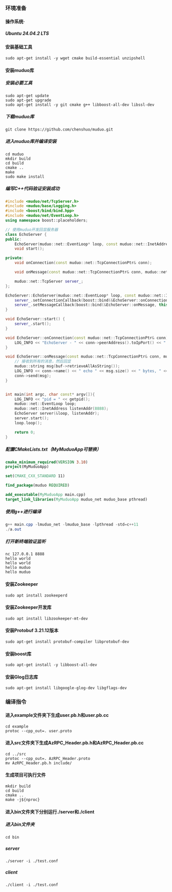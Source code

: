 ### 环境准备

#### 操作系统·

##### Ubuntu 24.04.2 LTS

#### 安装基础工具

```shell
sudo apt-get install -y wget cmake build-essential unzipshell
```

#### 安装muduo库

##### 安装必要工具

```shell
sudo apt-get update
sudo apt-get upgrade
sudo apt-get install -y git cmake g++ libboost-all-dev libssl-dev
```

##### 下载muduo库

```shell
git clone https://github.com/chenshuo/muduo.git
```

##### 进入muduo库并编译安装

```shell
cd muduo
mkdir build
cd build
cmake ..
make
sudo make install
```

##### 编写C++代码验证安装成功

```cpp
#include <muduo/net/TcpServer.h>
#include <muduo/base/Logging.h>
#include <boost/bind/bind.hpp>
#include <muduo/net/EventLoop.h>
using namespace boost::placeholders;

// 使用muduo开发回显服务器
class EchoServer {
public:
    EchoServer(muduo::net::EventLoop* loop, const muduo::net::InetAddress& listenAddr);
    void start(); 

private:
    void onConnection(const muduo::net::TcpConnectionPtr& conn);

    void onMessage(const muduo::net::TcpConnectionPtr& conn, muduo::net::Buffer* buf, muduo::Timestamp time);

    muduo::net::TcpServer server_;
};

EchoServer::EchoServer(muduo::net::EventLoop* loop, const muduo::net::InetAddress& listenAddr): server_(loop, listenAddr, "EchoServer") {
    server_.setConnectionCallback(boost::bind(&EchoServer::onConnection, this, _1));
    server_.setMessageCallback(boost::bind(&EchoServer::onMessage, this, _1, _2, _3));
}

void EchoServer::start() {
    server_.start();
}

void EchoServer::onConnection(const muduo::net::TcpConnectionPtr& conn) {
    LOG_INFO << "EchoServer - " << conn->peerAddress().toIpPort() << " -> " << conn->localAddress().toIpPort() << " is " << (conn->connected() ? "UP" : "DOWN");
}

void EchoServer::onMessage(const muduo::net::TcpConnectionPtr& conn, muduo::net::Buffer* buf, muduo::Timestamp time){
    // 接收到所有的消息，然后回显
    muduo::string msg(buf->retrieveAllAsString());
    LOG_INFO << conn->name() << " echo " << msg.size() << " bytes, " << "data received at " << time.toString();
    conn->send(msg);  
}


int main(int argc, char const* argv[]){
    LOG_INFO << "pid = " << getpid();
    muduo::net::EventLoop loop;
    muduo::net::InetAddress listenAddr(8888);
    EchoServer server(&loop, listenAddr);
    server.start();
    loop.loop();

    return 0;
}
```

##### 配置CMakeLists.txt（MyMuduoApp可替换）

```cmake
cmake_minimum_required(VERSION 3.10)
project(MyMuduoApp)

set(CMAKE_CXX_STANDARD 11)

find_package(muduo REQUIRED)

add_executable(MyMuduoApp main.cpp)
target_link_libraries(MyMuduoApp muduo_net muduo_base pthread)
```

##### 使用g++进行编译

```powershell
g++ main.cpp -lmuduo_net -lmuduo_base -lpthread -std=c++11
./a.out
```

##### 打开新终端验证监听

```shell
nc 127.0.0.1 8888
hello world
hello world
hello muduo
hello muduo
```

#### 安装Zookeeper

```shell
sudo apt install zookeeperd
```

#### 安装Zookeeper开发库

```shell
sudo apt install libzookeeper-mt-dev
```

#### 安装Protobuf 3.21.12版本

```shell
sudo apt-get install protobuf-compiler libprotobuf-dev
```

#### 安装boost库

```shell
sudo apt-get install -y libboost-all-dev
```

#### 安装Glog日志库

```shell
sudo apt-get install libgoogle-glog-dev libgflags-dev
```

### 编译指令

#### 进入example文件夹下生成user.pb.h和user.pb.cc

```shell
cd example
protoc --cpp_out=. user.proto
```

#### 进入src文件夹下生成AzRPC_Header.pb.h和AzRPC_Header.pb.cc

```shell
cd ../src
protoc --cpp_out=. AzRPC_Header.proto
mv AzRPC_Header.pb.h include/
```

#### 生成项目可执行文件

```shell
mkdir build
cd build
cmake ..
make -j${nproc}
```

#### 进入bin文件夹下分别运行./server和./client

##### 进入bin文件夹

```cd
cd bin
```

##### server

```shell
./server -i ./test.conf
```

##### client

```shell
./client -i ./test.conf
```

